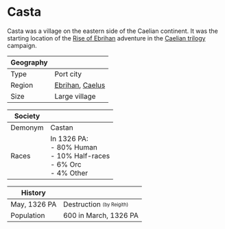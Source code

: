 # Casta

Casta was a village on the eastern side of the Caelian continent. It was the starting location of the [Rise of Ebrihan](../../Campaigns/caelian_trilogy.md#rise-of-ebrihan) adventure in the [Caelian trilogy](../../Campaigns/caelian_trilogy.md) campaign.

| Geography | |
| - | - |
| Type | Port city |
| Region | [Ebrihan](../Land/caelus.md#ebrihan), [Caelus](../Land/caelus.md) |
| Size | Large village |

| Society | |
| - | - |
| Demonym | Castan |
| Races | In 1326 PA:<br>- 80% Human<br>- 10% Half-races<br>- 6% Orc<br>- 4% Other |

| History | |
| - | - |
| May, 1326 PA | Destruction <sub><sup>(by Reigith)</sup></sub> |
| Population | 600 in March, 1326 PA |
